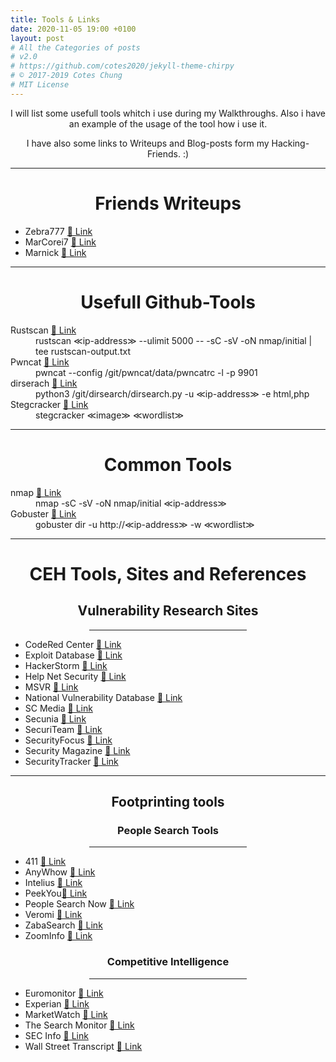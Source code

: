 ```yaml
---
title: Tools & Links
date: 2020-11-05 19:00 +0100
layout: post
# All the Categories of posts
# v2.0
# https://github.com/cotes2020/jekyll-theme-chirpy
# © 2017-2019 Cotes Chung
# MIT License
---
```

<center>
<p>I will list some usefull tools whitch i use during my Walkthroughs. Also i have an example of the usage of the tool how i use it. </p>

<p> I have also some links to Writeups and Blog-posts form my Hacking-Friends. :) </p>
</center>
<hr>
<center>
<h1>Friends Writeups</h1>
</center>
<ul>
	<li>Zebra777 <a href="https://zebra777.github.io" target="_blank">&#x1f517; Link</a></li>
	<li>MarCorei7 <a href="https://marcorei7.wordpress.com/blogposts/" target="_blank">&#x1f517; Link</a></li>
	<li>Marnick <a href=" https://marnick39.gitlab.io/pages" target="_blank">&#x1f517; Link</a></li>
</ul>
<hr>
<center>
<h1>Usefull Github-Tools</h1>
</center>
<dl>
	<dt>Rustscan <a href="https://github.com/RustScan/RustScan" target="_blank">&#x1f517; Link</a></dt>
	<dd>rustscan &#8810;ip-address&#8811; --ulimit 5000 -- -sC -sV -oN nmap/initial | tee rustscan-output.txt</dd>
	<dt>Pwncat <a href="https://github.com/calebstewart/pwncat" target="_blank">&#x1f517; Link</a></dt>
	<dd>pwncat --config /git/pwncat/data/pwncatrc -l -p 9901</dd>
	<dt>dirserach <a href="https://github.com/maurosoria/dirsearch" target="_blank">&#x1f517; Link</a></dt>
	<dd>python3 /git/dirsearch/dirsearch.py -u &#8810;ip-address&#8811; -e html,php</dd>
	<dt>Stegcracker <a href="https://github.com/Paradoxis/StegCracker" target="_blank">&#x1f517; Link</a></dt>
	<dd>stegcracker &#8810;image&#8811; &#8810;wordlist&#8811; </dd>
</dl>


<hr>

<center>
<h1>Common Tools</h1>
</center>
<dl>
	<dt>nmap <a href="https://nmap.org/" target="_blank">&#x1f517; Link</a></dt>
	<dd>nmap -sC -sV -oN nmap/initial &#8810;ip-address&#8811;</dd>
	<dt>Gobuster <a href="https://tools.kali.org/web-applications/gobuster" target="_blank">&#x1f517; Link</a></dt>
	<dd>gobuster dir -u http://&#8810;ip-address&#8811; -w &#8810;wordlist&#8811;</dd>
</dl>

<hr>
<center>
<h1>CEH Tools, Sites and References</h1>
<h2>Vulnerability Research Sites</h2>
<hr style="width:50%">
</center>
<ul>
	<li>CodeRed Center <a href="www.eccouncil.org" target="_blank">&#x1f517; Link</a></li>
	<li>Exploit Database <a href="www.exploit-db.com" target="_blank">&#x1f517; Link</a></li>
	<li>HackerStorm <a href="hackerstrom.co.uk" target="_blank">&#x1f517; Link</a></li>
	<li>Help Net Security <a href="www.net-security.org" target="_blank">&#x1f517; Link</a></li>
	<li>MSVR <a href="https://technet.microsoft.com" target="_blank">&#x1f517; Link</a></li>
	<li>National Vulnerability Database <a href="http://nvd.nist.gov" target="_blank">&#x1f517; Link</a></li>
	<li>SC Media <a href="www.scmagazine.com" target="_blank">&#x1f517; Link</a></li>
	<li>Secunia <a href="www.secunia.com" target="_blank">&#x1f517; Link</a></li>
	<li>SecuriTeam <a href="www.securiteam.com" target="_blank">&#x1f517; Link</a></li>
	<li>SecurityFocus <a href="www.securityfocus.com" target="_blank">&#x1f517; Link</a></li>
	<li>Security Magazine <a href="www.securitymagazine.com" target="_blank">&#x1f517; Link</a></li>
	<li>SecurityTracker <a href="www.securitytracker.com" target="_blank">&#x1f517; Link</a></li>
</ul>
<hr>
<center>
<h2>Footprinting tools</h2>
<h3>People Search Tools</h3>
<hr style="width:50%">
</center>
<ul>
	<li>411 <a href="www.411.com" target="_blank">&#x1f517; Link</a></li>
	<li>AnyWhow <a href="www.anywho.com" target="_blank">&#x1f517; Link</a></li>
	<li>Intelius <a href="www.intelius.com" target="_blank">&#x1f517; Link</a></li>
	<li>PeekYou<a href="www.peekyou.com" target="_blank">&#x1f517; Link</a></li>
	<li>People Search Now <a href="peoplesearchnow.com" target="_blank">&#x1f517; Link</a></li>
	<li>Veromi <a href="www.veromi.net" target="_blank">&#x1f517; Link</a></li>
	<li>ZabaSearch <a href="www.zabasearch.com" target="_blank">&#x1f517; Link</a></li>
	<li>ZoomInfo <a href="http://zoominfo.com" target="_blank">&#x1f517; Link</a></li>
</ul>

<center>
<h3>Competitive Intelligence</h3>
<hr style="width:50%">
</center>
<ul>
	<li>Euromonitor <a href="www.euromonitor.com" target="_blank">&#x1f517; Link</a></li>
	<li>Experian <a href="www.experian.com" target="_blank">&#x1f517; Link</a></li>
	<li>MarketWatch <a href="www.marketwatch.com" target="_blank">&#x1f517; Link</a></li>
	<li>The Search Monitor <a href="www.thesearchmonitor.com" target="_blank">&#x1f517; Link</a></li>
	<li>SEC Info <a href="www.secinfo.com" target="_blank">&#x1f517; Link</a></li>
	<li>Wall Street Transcript <a href="www.twst.com" target="_blank">&#x1f517; Link</a></li>
</ul>
